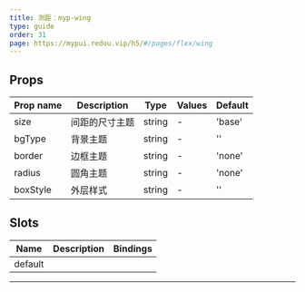 ```yaml
---
title: 测距：myp-wing
type: guide
order: 31
page: https://mypui.redou.vip/h5/#/pages/flex/wing
---
```


## Props

| Prop name | Description    | Type   | Values | Default |
| --------- | -------------- | ------ | ------ | ------- |
| size      | 间距的尺寸主题 | string | -      | 'base'  |
| bgType    | 背景主题       | string | -      | ''      |
| border    | 边框主题       | string | -      | 'none'  |
| radius    | 圆角主题       | string | -      | 'none'  |
| boxStyle  | 外层样式       | string | -      | ''      |

## Slots

| Name    | Description | Bindings |
| ------- | ----------- | -------- |
| default |             |          |

---

